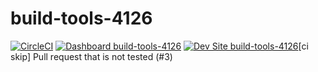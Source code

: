 # build-tools-4126

[![CircleCI](https://circleci.com/gh/pantheon-ci-bot/build-tools-4126.svg?style=shield)](https://circleci.com/gh/pantheon-ci-bot/build-tools-4126)
[![Dashboard build-tools-4126](https://img.shields.io/badge/dashboard-build_tools_4126-yellow.svg)](https://dashboard.pantheon.io/sites/f46e5ef2-dd12-47c9-aa5d-b90b281f35af#dev/code)
[![Dev Site build-tools-4126](https://img.shields.io/badge/site-build_tools_4126-blue.svg)](http://dev-build-tools-4126.pantheonsite.io/)[ci skip] Pull request that is not tested (#3)
